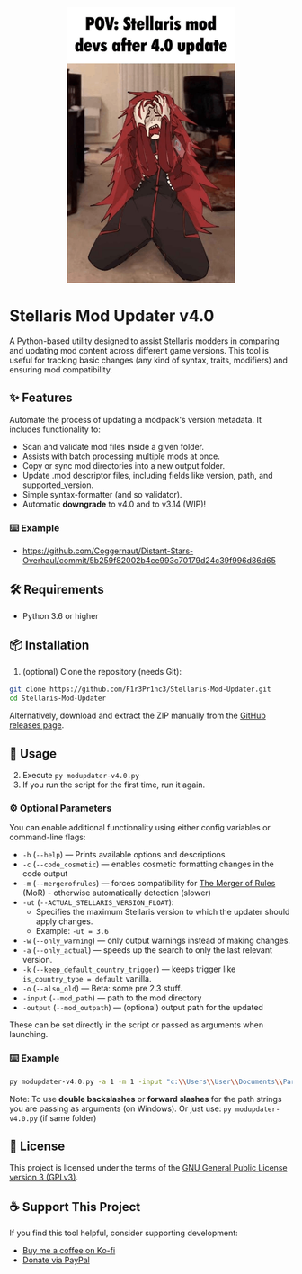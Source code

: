 <p align="center">
  <img src="assets/ModUpdater.png" alt="Stellaris Mod Updater Logo" width="300">
</p>

# Stellaris Mod Updater v4.0

A Python-based utility designed to assist Stellaris modders in comparing and updating mod content across different game versions. This tool is useful for tracking basic changes (any kind of syntax, traits, modifiers) and ensuring mod compatibility.

## ✨ Features

Automate the process of updating a modpack's version metadata. It includes functionality to:

- Scan and validate mod files inside a given folder.
- Assists with batch processing multiple mods at once.
- Copy or sync mod directories into a new output folder.
- Update .mod descriptor files, including fields like version, path, and supported_version.
- Simple syntax-formatter (and so validator).
- Automatic <b>downgrade</b> to v4.0 and to v3.14 (WIP)!

### ⌨️ Example 
- https://github.com/Coggernaut/Distant-Stars-Overhaul/commit/5b259f82002b4ce993c70179d24c39f996d86d65

## 🛠️ Requirements

- Python 3.6 or higher

## 📦 Installation

1. (optional) Clone the repository (needs Git):

 ```bash
 git clone https://github.com/F1r3Pr1nc3/Stellaris-Mod-Updater.git
 cd Stellaris-Mod-Updater
 ```

Alternatively, download and extract the ZIP manually from the [GitHub releases page](https://github.com/F1r3Pr1nc3/Stellaris-Mod-Updater/releases).

## 🚀 Usage

2. Execute `py modupdater-v4.0.py`
3. If you run the script for the first time, run it again.

### ⚙️ Optional Parameters

You can enable additional functionality using either config variables or command-line flags:

- `-h` (`--help`) — Prints available options and descriptions
- `-c` (`--code_cosmetic`) — enables cosmetic formatting changes in the code output 
- `-m` (`--mergerofrules`) — forces compatibility for [The Merger of Rules](https://steamcommunity.com/workshop/filedetails/2807759164) (MoR) - otherwise automatically detection (slower)
- `-ut` (`--ACTUAL_STELLARIS_VERSION_FLOAT`):
  - Specifies the maximum Stellaris version to which the updater should apply changes.
  - Example: `-ut = 3.6`
- `-w` (`--only_warning`) — only output warnings instead of making changes.
- `-a` (`--only_actual`) — speeds up the search to only the last relevant version.
- `-k` (`--keep_default_country_trigger`) — keeps trigger like `is_country_type = default` vanilla.
- `-o` (`--also_old`) — Beta: some pre 2.3 stuff. 
- `-input` (`--mod_path`) — path to the mod directory
- `-output` (`--mod_outpath`) — (optional) output path for the updated

These can be set directly in the script or passed as arguments when launching.

### ⌨️ Example 
 ```bash
py modupdater-v4.0.py -a 1 -m 1 -input "c:\\Users\\User\\Documents\\Paradox Interactive\\Stellaris\\mod\\ADeadlyTempest"
```
Note: To use <b>double backslashes</b> or <b>forward slashes</b> for the path strings you are passing as arguments (on Windows).
Or just use: ```py modupdater-v4.0.py``` (if same folder)

## 📄 License

This project is licensed under the terms of the [GNU General Public License version 3 (GPLv3)](https://www.gnu.org/licenses/gpl-3.0.html).

## ☕ Support This Project

If you find this tool helpful, consider supporting development:

- [Buy me a coffee on Ko-fi](https://ko-fi.com/f1r3pr1nc3)
- [Donate via PayPal](https://www.paypal.me/supportfireprinc)
